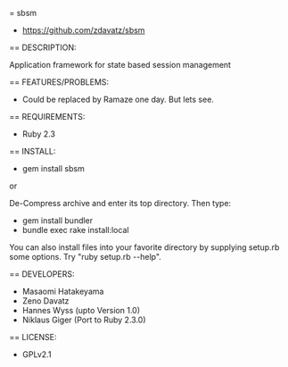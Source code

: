 = sbsm

* https://github.com/zdavatz/sbsm

== DESCRIPTION:

Application framework for state based session management

== FEATURES/PROBLEMS:

* Could be replaced by Ramaze one day. But lets see.

== REQUIREMENTS:

* Ruby 2.3

== INSTALL:

* gem install sbsm

or

De-Compress archive and enter its top directory. Then type:

* gem install bundler
* bundle exec rake install:local

You can also install files into your favorite directory by supplying setup.rb some options. Try "ruby setup.rb --help".

== DEVELOPERS:

* Masaomi Hatakeyama
* Zeno Davatz
* Hannes Wyss (upto Version 1.0)
* Niklaus Giger (Port to Ruby 2.3.0)

== LICENSE:

* GPLv2.1
